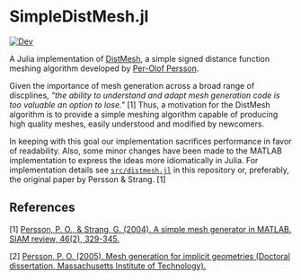 # SimpleDistMesh.jl

[![Dev](https://img.shields.io/badge/docs-dev-blue.svg)](https://alex-nunn.github.io/SimpleDistMesh/)

A Julia implementation of [DistMesh](http://persson.berkeley.edu/distmesh/), a simple signed distance function meshing algorithm developed by [Per-Olof Persson](http://persson.berkeley.edu/).

 Given the importance of mesh generation across a broad range of discplines, _"the ability to understand and adapt mesh generation code is too valuable an option to lose."_ [1] Thus, a motivation for the DistMesh algorithm is to provide a simple meshing algorithm capable of producing high quality meshes, easily understood and modified by newcomers. 
 
In keeping with this goal our implementation sacrifices performance in favor of readability. Also, some minor changes have been made to the MATLAB implementation to express the ideas more idiomatically in Julia. For implementation details see [`src/distmesh.jl`](src/distmesh.jl) in this repository or, preferably, the original paper by Persson & Strang. [1]

## References
[1] [Persson, P. O., & Strang, G. (2004). A simple mesh generator in MATLAB. SIAM review, 46(2), 329-345.](https://doi.org/10.1137/S0036144503429121)

[2] [Persson, P. O. (2005). Mesh generation for implicit geometries (Doctoral dissertation, Massachusetts Institute of Technology).](http://dspace.mit.edu/handle/1721.1/27866)